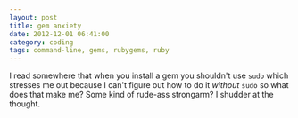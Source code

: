 ```yaml
---
layout: post
title: gem anxiety
date: 2012-12-01 06:41:00
category: coding
tags: command-line, gems, rubygems, ruby
---
```


I read somewhere that when you install a gem you shouldn't use `sudo` which stresses me out because I can't figure out how to do it *without* `sudo` so what does that make me? Some kind of rude-ass strongarm? I shudder at the thought.